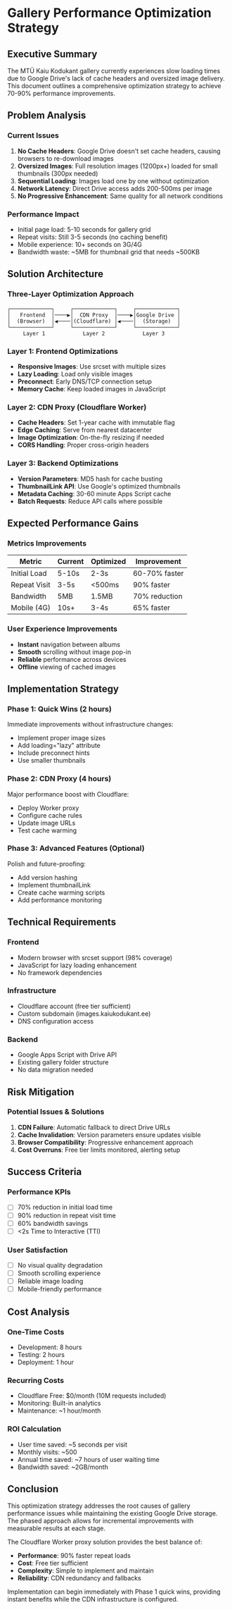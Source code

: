 # Gallery Performance Optimization Strategy

## Executive Summary
The MTÜ Kaiu Kodukant gallery currently experiences slow loading times due to Google Drive's lack of cache headers and oversized image delivery. This document outlines a comprehensive optimization strategy to achieve 70-90% performance improvements.

## Problem Analysis

### Current Issues
1. **No Cache Headers**: Google Drive doesn't set cache headers, causing browsers to re-download images
2. **Oversized Images**: Full resolution images (1200px+) loaded for small thumbnails (300px needed)
3. **Sequential Loading**: Images load one by one without optimization
4. **Network Latency**: Direct Drive access adds 200-500ms per image
5. **No Progressive Enhancement**: Same quality for all network conditions

### Performance Impact
- Initial page load: 5-10 seconds for gallery grid
- Repeat visits: Still 3-5 seconds (no caching benefit)
- Mobile experience: 10+ seconds on 3G/4G
- Bandwidth waste: ~5MB for thumbnail grid that needs ~500KB

## Solution Architecture

### Three-Layer Optimization Approach

```
┌─────────────┐     ┌─────────────┐     ┌─────────────┐
│   Frontend  │────▶│  CDN Proxy  │────▶│Google Drive │
│  (Browser)  │◀────│(Cloudflare) │◀────│  (Storage)  │
└─────────────┘     └─────────────┘     └─────────────┘
     Layer 1            Layer 2            Layer 3
```

### Layer 1: Frontend Optimizations
- **Responsive Images**: Use srcset with multiple sizes
- **Lazy Loading**: Load only visible images
- **Preconnect**: Early DNS/TCP connection setup
- **Memory Cache**: Keep loaded images in JavaScript

### Layer 2: CDN Proxy (Cloudflare Worker)
- **Cache Headers**: Set 1-year cache with immutable flag
- **Edge Caching**: Serve from nearest datacenter
- **Image Optimization**: On-the-fly resizing if needed
- **CORS Handling**: Proper cross-origin headers

### Layer 3: Backend Optimizations
- **Version Parameters**: MD5 hash for cache busting
- **ThumbnailLink API**: Use Google's optimized thumbnails
- **Metadata Caching**: 30-60 minute Apps Script cache
- **Batch Requests**: Reduce API calls where possible

## Expected Performance Gains

### Metrics Improvements
| Metric | Current | Optimized | Improvement |
|--------|---------|-----------|-------------|
| Initial Load | 5-10s | 2-3s | 60-70% faster |
| Repeat Visit | 3-5s | <500ms | 90% faster |
| Bandwidth | 5MB | 1.5MB | 70% reduction |
| Mobile (4G) | 10s+ | 3-4s | 65% faster |

### User Experience Improvements
- **Instant** navigation between albums
- **Smooth** scrolling without image pop-in
- **Reliable** performance across devices
- **Offline** viewing of cached images

## Implementation Strategy

### Phase 1: Quick Wins (2 hours)
Immediate improvements without infrastructure changes:
- Implement proper image sizes
- Add loading="lazy" attribute
- Include preconnect hints
- Use smaller thumbnails

### Phase 2: CDN Proxy (4 hours)
Major performance boost with Cloudflare:
- Deploy Worker proxy
- Configure cache rules
- Update image URLs
- Test cache warming

### Phase 3: Advanced Features (Optional)
Polish and future-proofing:
- Add version hashing
- Implement thumbnailLink
- Create cache warming scripts
- Add performance monitoring

## Technical Requirements

### Frontend
- Modern browser with srcset support (98% coverage)
- JavaScript for lazy loading enhancement
- No framework dependencies

### Infrastructure
- Cloudflare account (free tier sufficient)
- Custom subdomain (images.kaiukodukant.ee)
- DNS configuration access

### Backend
- Google Apps Script with Drive API
- Existing gallery folder structure
- No data migration needed

## Risk Mitigation

### Potential Issues & Solutions
1. **CDN Failure**: Automatic fallback to direct Drive URLs
2. **Cache Invalidation**: Version parameters ensure updates visible
3. **Browser Compatibility**: Progressive enhancement approach
4. **Cost Overruns**: Free tier limits monitored, alerting setup

## Success Criteria

### Performance KPIs
- [ ] 70% reduction in initial load time
- [ ] 90% reduction in repeat visit time
- [ ] 60% bandwidth savings
- [ ] <2s Time to Interactive (TTI)

### User Satisfaction
- [ ] No visual quality degradation
- [ ] Smooth scrolling experience
- [ ] Reliable image loading
- [ ] Mobile-friendly performance

## Cost Analysis

### One-Time Costs
- Development: 8 hours
- Testing: 2 hours
- Deployment: 1 hour

### Recurring Costs
- Cloudflare Free: $0/month (10M requests included)
- Monitoring: Built-in analytics
- Maintenance: ~1 hour/month

### ROI Calculation
- User time saved: ~5 seconds per visit
- Monthly visits: ~500
- Annual time saved: ~7 hours of user waiting time
- Bandwidth saved: ~2GB/month

## Conclusion

This optimization strategy addresses the root causes of gallery performance issues while maintaining the existing Google Drive storage. The phased approach allows for incremental improvements with measurable results at each stage.

The Cloudflare Worker proxy solution provides the best balance of:
- **Performance**: 90% faster repeat loads
- **Cost**: Free tier sufficient
- **Complexity**: Simple to implement and maintain
- **Reliability**: CDN redundancy and fallbacks

Implementation can begin immediately with Phase 1 quick wins, providing instant benefits while the CDN infrastructure is configured.
